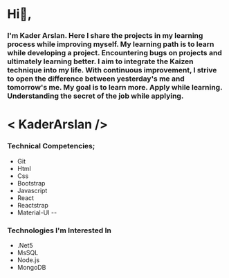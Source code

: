 # Hi👋,

### I'm Kader Arslan. Here I share the projects in my learning process while improving myself. My learning path is to learn while developing a project. Encountering bugs on projects and ultimately learning better. I aim to integrate the Kaizen technique into my life. With continuous improvement, I strive to open the difference between yesterday's me and tomorrow's me. My goal is to learn more. Apply while learning. Understanding the secret of the job while applying.

# < KaderArslan />

### Technical Competencies;
* Git
* Html
* Css
* Bootstrap
* Javascript
* React
* Reactstrap
* Material-UI
--
### Technologies I'm Interested In
* .Net5
* MsSQL
* Node.js
* MongoDB

<!--
**KaderArslan/KaderArslan** is a ✨ _special_ ✨ repository because its `README.md` (this file) appears on your GitHub profile.

Here are some ideas to get you started:
- Hi👋, I'm Kader Arslan
- 🔭 I’m currently working on ...
- 🌱 I’m currently learning ...
- 👯 I’m looking to collaborate on ...
- 🤔 I’m looking for help with ...
- 💬 Ask me about ...
- 📫 How to reach me: ...
- 😄 Pronouns: ...
- ⚡ Fun fact: ...

👋 Hi, I’m @alpemreoz
👀 I’m interested in Front-end web development
🌱 I’m currently learning JavaScript
💞️ I’m looking to collaborate on ...
📫 How to reach me ozturkalpemre@gmail.com
-->
